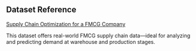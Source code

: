 ## Dataset Reference  
[Supply Chain Optimization for a FMCG Company](https://www.kaggle.com/datasets/suraj9727/supply-chain-optimization-for-a-fmcg-company)  

This dataset offers real-world FMCG supply chain data—ideal for analyzing and predicting demand at warehouse and production stages.
